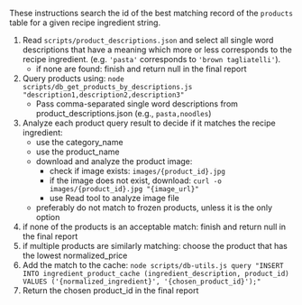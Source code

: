 These instructions search the id of the best matching record of the `products` table for a given recipe ingredient string.

1. Read `scripts/product_descriptions.json` and select all single word descriptions that have a meaning which more or less corresponds to the recipe ingredient. (e.g. `'pasta'` corresponds to `'brown tagliatelli'`).
   - if none are found: finish and return null in the final report
2. Query products using: `node scripts/db_get_products_by_descriptions.js "description1,description2,description3"`
   - Pass comma-separated single word descriptions from product_descriptions.json (e.g., `pasta,noodles`)
3. Analyze each product query result to decide if it matches the recipe ingredient:
   - use the category_name
   - use the product_name
   - download and analyze the product image:
     - check if image exists: `images/{product_id}.jpg`
     - if the image does not exist, download: `curl -o images/{product_id}.jpg "{image_url}"`
     - use Read tool to analyze image file
   - preferably do not match to frozen products, unless it is the only option
4. if none of the products is an acceptable match: finish and return null in the final report
5. if multiple products are similarly matching: choose the product that has the lowest normalized_price
6. Add the match to the cache: `node scripts/db-utils.js query "INSERT INTO ingredient_product_cache (ingredient_description, product_id) VALUES ('{normalized_ingredient}', '{chosen_product_id}');"`
7. Return the chosen product_id in the final report

